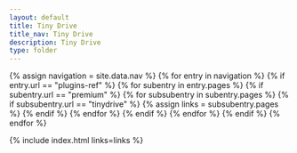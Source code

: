 ```yaml
---
layout: default
title: Tiny Drive
title_nav: Tiny Drive
description: Tiny Drive
type: folder
---
```


{% assign navigation = site.data.nav %}
{% for entry in navigation %}
  {% if entry.url == "plugins-ref" %}
    {% for subentry in entry.pages %}
      {% if subentry.url == "premium" %}
        {% for subsubentry in subentry.pages %}
          {% if subsubentry.url == "tinydrive" %}
            {% assign links = subsubentry.pages %}
          {% endif %}
        {% endfor %}
      {% endif %}
    {% endfor %}
  {% endif %}
{% endfor %}

{% include index.html links=links %}
